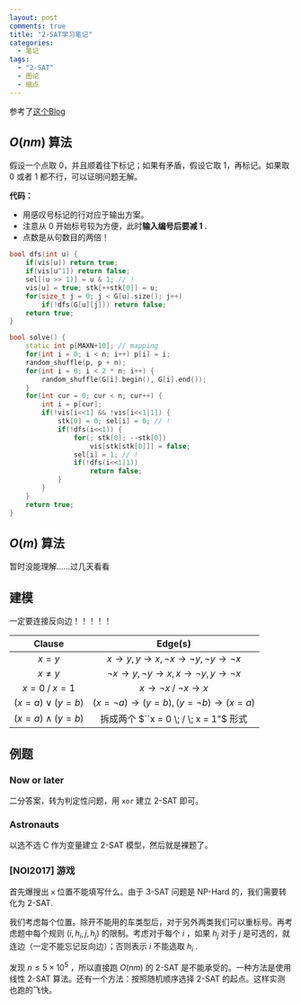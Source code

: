 ```yaml
---
layout: post
comments: true
title: "2-SAT学习笔记"
categories:
  - 笔记
tags:
  - "2-SAT"
  - 图论
  - 缩点
---
```


参考了[这个Blog](https://blog.csdn.net/jarjingx/article/details/8521690)

## $O(nm)$ 算法

假设一个点取 0，并且顺着往下标记；如果有矛盾，假设它取 1，再标记。如果取 0 或者 1 都不行，可以证明问题无解。

**代码：** 

- 用感叹号标记的行对应于输出方案。
- 注意从 $0$ 开始标号较为方便，此时**输入编号后要减 $1$ .**
- 点数是从句数目的两倍！

```cpp
bool dfs(int u) {
    if(vis[u]) return true;
    if(vis[u^1]) return false;
    sel[(u >> 1)] = u & 1; // !
    vis[u] = true; stk[++stk[0]] = u;
    for(size_t j = 0; j < G[u].size(); j++)
        if(!dfs(G[u][j])) return false;
    return true;
}

bool solve() {
    static int p[MAXN+10]; // mapping
    for(int i = 0; i < n; i++) p[i] = i;
    random_shuffle(p, p + n);
    for(int i = 0; i < 2 * n; i++) {
        random_shuffle(G[i].begin(), G[i].end());
    }
    for(int cur = 0; cur < n; cur++) {
        int i = p[cur];
        if(!vis[i<<1] && !vis[i<<1|1]) {
            stk[0] = 0; sel[i] = 0; // !
            if(!dfs(i<<1)) {
                for(; stk[0]; --stk[0])
                    vis[stk[stk[0]]] = false;
                sel[i] = 1; // !
                if(!dfs(i<<1|1))
                    return false;
            }
        }
    }
    return true;
}
```

## $O(m)$ 算法

暂时没能理解……过几天看看

## 建模

一定要连接反向边！！！！！

| Clause | Edge(s) |
|:----------:|:-------------:|
| $x = y$         | $x \rightarrow y, y \rightarrow x, \neg x \rightarrow \neg y, \neg y \rightarrow \neg x$ |
| $x \neq y$            | $\lnot x \rightarrow y, \lnot y \rightarrow x, x \rightarrow \lnot y, y \rightarrow \lnot x$ |
| $x = 0 \; / \; x = 1$ | $x \rightarrow \neg x \; / \; \neg x \rightarrow x$        |
| $(x = a) \lor (y = b)$ | $(x = \neg a) \rightarrow (y = b), (y = \neg b) \rightarrow (x = a)$ |
| $(x = a) \land (y = b)$ | 拆成两个 $``x = 0 \; / \; x = 1"$ 形式 |

## 例题

### Now or later

二分答案，转为判定性问题，用 `xor` 建立 2-SAT 即可。

### Astronauts

以选不选 C 作为变量建立 2-SAT 模型，然后就是裸题了。

### \[NOI2017\] 游戏

首先爆搜出 `x` 位置不能填写什么。由于 3-SAT 问题是 NP-Hard 的，我们需要转化为 2-SAT.

我们考虑每个位置。除开不能用的车类型后，对于另外两类我们可以重标号。再考虑题中每个规则 $(i, h_i, j, h_j)$ 的限制。考虑对于每个 $i$ ，如果 $h_j$ 对于 $j$ 是可选的，就连边（一定不能忘记反向边）；否则表示 $i$ 不能选取 $h_i$ .

发现 $n \le 5 \times 10^5$ ，所以直接跑 $O(nm)$ 的 2-SAT 是不能承受的。一种方法是使用线性 2-SAT 算法。还有一个方法：按照随机顺序选择 2-SAT 的起点。这样实测也跑的飞快。

